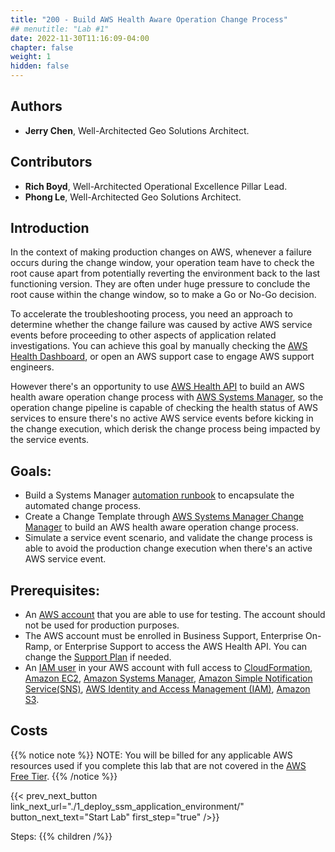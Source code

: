 ```yaml
---
title: "200 - Build AWS Health Aware Operation Change Process"
## menutitle: "Lab #1"
date: 2022-11-30T11:16:09-04:00
chapter: false
weight: 1
hidden: false
---
```


## Authors
* **Jerry Chen**, Well-Architected Geo Solutions Architect.

## Contributors
* **Rich Boyd**, Well-Architected Operational Excellence Pillar Lead.
* **Phong Le**, Well-Architected Geo Solutions Architect.

## Introduction

In the context of making production changes on AWS, whenever a failure occurs during the change window, your operation team have to check the root cause apart from potentially reverting the environment back to the last functioning version. They are often under huge pressure to conclude the root cause within the change window, so to make a Go or No-Go decision.

To accelerate the troubleshooting process, you need an approach to determine whether the change failure was caused by active AWS service events before proceeding to other aspects of application related investigations. You can achieve this goal by manually checking the [AWS Health Dashboard](https://health.aws.amazon.com/health), or open an AWS support case to engage AWS support engineers. 

However there's an opportunity to use [AWS Health API](https://docs.aws.amazon.com/health/latest/ug/health-api.html) to build an AWS health aware operation change process with [AWS Systems Manager](https://docs.aws.amazon.com/systems-manager/latest/userguide/what-is-systems-manager.html), so the operation change pipeline is capable of checking the health status of AWS services to ensure there's no active AWS service events before kicking in the change execution, which derisk the change process being impacted by the service events.

## Goals: 

* Build a Systems Manager [automation runbook](https://docs.aws.amazon.com/systems-manager/latest/userguide/automation-documents.html) to encapsulate the automated change process.
* Create a Change Template through [AWS Systems Manager Change Manager](https://docs.aws.amazon.com/systems-manager/latest/userguide/change-manager.html) to build an AWS health aware operation change process. 
* Simulate a service event scenario, and validate the change process is able to avoid the production change execution when there's an active AWS service event.



## Prerequisites:

* An [AWS account](https://portal.aws.amazon.com/gp/aws/developer/registration/index.html) that you are able to use for testing. The account should not be used for production purposes.
* The AWS account must be enrolled in Business Support, Enterprise On-Ramp, or Enterprise Support to access the AWS Health API. You can change the [Support Plan](https://aws.amazon.com/premiumsupport/knowledge-center/change-support-plan/) if needed.
* An [IAM user](https://docs.aws.amazon.com/IAM/latest/UserGuide/id_users.html) in your AWS account with full access to [CloudFormation](https://aws.amazon.com/cloudformation/), [Amazon EC2](https://aws.amazon.com/ec2/), [Amazon Systems Manager](https://aws.amazon.com/systems-manager/), [Amazon Simple Notification Service(SNS)](https://aws.amazon.com/sns/), [AWS Identity and Access Management (IAM)](https://aws.amazon.com/iam/), [Amazon S3](https://aws.amazon.com/s3/).

## Costs

{{% notice note %}}
NOTE: You will be billed for any applicable AWS resources used if you complete this lab that are not covered in the [AWS Free Tier](https://aws.amazon.com/free/).
{{% /notice %}}

{{< prev_next_button link_next_url="./1_deploy_ssm_application_environment/" button_next_text="Start Lab" first_step="true" />}}

Steps:
{{% children  /%}}
